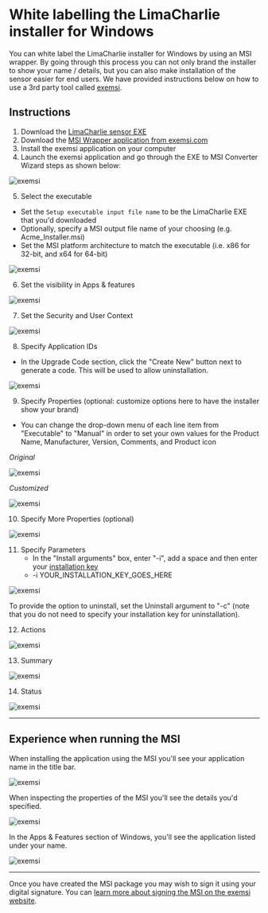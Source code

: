 # White labelling the LimaCharlie installer for Windows

You can white label the LimaCharlie installer for Windows by using an MSI wrapper.  By going through this process you can not only brand the installer to show your name / details, but you can also make installation of the sensor easier for end users.  We have provided instructions below on how to use a 3rd party tool called [exemsi](exemsi.com).



## Instructions

1. Download the [LimaCharlie sensor EXE](https://app.limacharlie.io/get/windows/64)
2. Download the [MSI Wrapper application from exemsi.com](https://exemsi.com)
3. Install the exemsi application on your computer
4. Launch the exemsi application and go through the EXE to MSI Converter Wizard steps as shown below:

<img src="https://storage.googleapis.com/limacharlie-io/doc/white-label/exemsi-instructions/MSI_Wrapper_-_1_-_First_screen_after_launch.png" alt="exemsi" style="zoom:100%;" />



5. Select the executable

- Set the `Setup executable input file name` to be the LimaCharlie EXE that you'd downloaded
- Optionally, specify a MSI output file name of your choosing (e.g. Acme_Installer.msi)
- Set the MSI platform architecture to match the executable (i.e. x86 for 32-bit, and x64 for 64-bit)

<img src="https://storage.googleapis.com/limacharlie-io/doc/white-label/exemsi-instructions/MSI_Wrapper_-_2_-__Select_the_executable.png" alt="exemsi" style="zoom:100%;" />



6. Set the visibility in Apps & features

<img src="https://storage.googleapis.com/limacharlie-io/doc/white-label/exemsi-instructions/MSI_Wrapper_-_3_-_Visibility_in_Apps_&_features.png" alt="exemsi" style="zoom:100%;" />



7. Set the Security and User Context

<img src="https://storage.googleapis.com/limacharlie-io/doc/white-label/exemsi-instructions/MSI_Wrapper_-_4_-_Security_and_User_Context.png" alt="exemsi" style="zoom:100%;" />



8. Specify Application IDs

- In the Upgrade Code section, click the "Create New" button next to generate a code.  This will be used to allow uninstallation.

<img src="https://storage.googleapis.com/limacharlie-io/doc/white-label/exemsi-instructions/MSI_Wrapper_-_5_-_Application_Ids.png" alt="exemsi" style="zoom:100%;" />



9. Specify Properties (optional: customize options here to have the installer show your brand)

- You can change the drop-down menu of each line item from "Executable" to "Manual" in order to set your own values for the Product Name, Manufacturer, Version, Comments, and Product icon

*Original*

<img src="https://storage.googleapis.com/limacharlie-io/doc/white-label/exemsi-instructions/MSI_Wrapper_-_6a_-_Properties_-_Defaults.png" alt="exemsi" style="zoom:100%;" />



*Customized*

<img src="https://storage.googleapis.com/limacharlie-io/doc/white-label/exemsi-instructions/MSI_Wrapper_-_6b_-_Properties_-_Customized.png" alt="exemsi" style="zoom:100%;" />



10. Specify More Properties (optional)

<img src="https://storage.googleapis.com/limacharlie-io/doc/white-label/exemsi-instructions/MSI_Wrapper_-_7_-_More_properties.png" alt="exemsi" style="zoom:100%;" />



11. Specify Parameters
    - In the "Install arguments" box, enter "-i", add a space and then enter your [installation key](https://doc.limacharlie.io/docs/documentation/docs/manage_keys.md)
    - -i YOUR_INSTALLATION_KEY_GOES_HERE

<img src="https://storage.googleapis.com/limacharlie-io/doc/white-label/exemsi-instructions/MSI_Wrapper_-_8b_-_Parameters_-_filled.png" alt="exemsi" style="zoom:100%;" />



To provide the option to uninstall, set the Uninstall argument to "-c" (note that you do not need to specify your installation key for uninstallation).



12. Actions

<img src="https://storage.googleapis.com/limacharlie-io/doc/white-label/exemsi-instructions/MSI_Wrapper_-_9_-_Actions.png" alt="exemsi" style="zoom:100%;" />



13. Summary

<img src="https://storage.googleapis.com/limacharlie-io/doc/white-label/exemsi-instructions/MSI_Wrapper_-_10_-_Summary.png" alt="exemsi" style="zoom:100%;" />



14. Status

<img src="https://storage.googleapis.com/limacharlie-io/doc/white-label/exemsi-instructions/MSI_Wrapper_-_11_-_Status.png" alt="exemsi" style="zoom:100%;" />



***



## Experience when running the MSI

When installing the application using the MSI you'll see your application name in the title bar.

<img src="https://storage.googleapis.com/limacharlie-io/doc/white-label/exemsi-instructions/MSI_Installation.png" alt="exemsi" style="zoom:100%;" />



When inspecting the properties of the MSI you'll see the details you'd specified.

<img src="https://storage.googleapis.com/limacharlie-io/doc/white-label/exemsi-instructions/Created_MSI_Properties-Details.png" alt="exemsi" style="zoom:100%;" />



In the Apps & Features section of Windows, you'll see the application listed under your name.

<img src="https://storage.googleapis.com/limacharlie-io/doc/white-label/exemsi-instructions/Shown_in_Control_Panel_-_Apps_and_Features.png" alt="exemsi" style="zoom:100%;" />

***



Once you have created the MSI package you may wish to sign it using your digital signature.  You can [learn more about signing the MSI on the exemsi website](https://www.exemsi.com/documentation/sign-your-msi/).